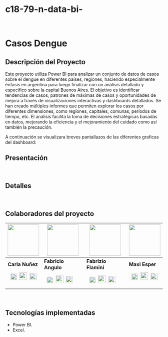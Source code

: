 # c18-79-n-data-bi-
&nbsp;&nbsp;
# Casos Dengue
## Descripción del Proyecto
Este proyecto utiliza Power BI para analizar un conjunto de datos de casos sobre el dengue en diferentes países, regiones, haciendo especialmente énfasis en argentina para luego finalizar con un análisis detallado y especifico sobre la capital Buenos Aires. 
El objetivo es identificar tendencias de casos, patrones de máximas de casos y oportunidades de mejora a través de visualizaciones interactivas y dashboards detallados.
Se han creado múltiples informes que permiten explorar los casos por diferentes dimensiones, como regiones, capitales, comunas, períodos de tiempo, etc. 
El análisis facilita la toma de decisiones estratégicas basadas en datos, mejorando la eficiencia y el mejoramiento del cuidado como así también la precaución.

A continuación se visualizara breves pantallazos de las diferentes graficas del dashboard:
&nbsp;
&nbsp;
## Presentación
&nbsp;
&nbsp;
## Detalles
&nbsp;
&nbsp;
&nbsp;
## Colaboradores del proyecto
| <img src="[[](![carla](https://github.com/FabricioAngulo/c18-79-n-data-bi-/assets/156029433/aeb8da23-305a-4c37-9d6d-ea6f167bd56b))](https://private-user-images.githubusercontent.com/156029433/339585773-44511131-eeda-41fd-bb13-3805961ba7fb.jpg?jwt=eyJhbGciOiJIUzI1NiIsInR5cCI6IkpXVCJ9.eyJpc3MiOiJnaXRodWIuY29tIiwiYXVkIjoicmF3LmdpdGh1YnVzZXJjb250ZW50LmNvbSIsImtleSI6ImtleTUiLCJleHAiOjE3MTgzMjM5NDAsIm5iZiI6MTcxODMyMzY0MCwicGF0aCI6Ii8xNTYwMjk0MzMvMzM5NTg1NzczLTQ0NTExMTMxLWVlZGEtNDFmZC1iYjEzLTM4MDU5NjFiYTdmYi5qcGc_WC1BbXotQWxnb3JpdGhtPUFXUzQtSE1BQy1TSEEyNTYmWC1BbXotQ3JlZGVudGlhbD1BS0lBVkNPRFlMU0E1M1BRSzRaQSUyRjIwMjQwNjE0JTJGdXMtZWFzdC0xJTJGczMlMkZhd3M0X3JlcXVlc3QmWC1BbXotRGF0ZT0yMDI0MDYxNFQwMDA3MjBaJlgtQW16LUV4cGlyZXM9MzAwJlgtQW16LVNpZ25hdHVyZT1lM2RmOTcxZjM0NjM4OGIzMDJiMTZkODA2MjdjZWQ1NzQyMzBiYzgwNzMxNzBmZGE0MmRiZDM2N2Q5YjI1MzU0JlgtQW16LVNpZ25lZEhlYWRlcnM9aG9zdCZhY3Rvcl9pZD0wJmtleV9pZD0wJnJlcG9faWQ9MCJ9.ww0pm-F_5LGwhcxRmAOlLfNwthg1HeDDvmDhhVvZVvc)" width="100" align="center"> | <img src="https://github.com/No-Country/c17-94-n-data-bi/assets/101953114/fba349cf-040f-4434-b22a-b4bd8ed5b3ed" width="100" align="center"> | <img src="![fabrizio](https://github.com/FabricioAngulo/c18-79-n-data-bi-/assets/156029433/77bdad23-d6c1-4453-a5dd-eed9a25787c2)" width="100" align="center"> | <img src="" width="100" align="center">|
|----------------|-----------------|---------------|----------------|
| **Carla Nuñez** | **Fabricio Angulo** | **Fabrizio Flamini** | **Maxi Esper** |
|&nbsp;&nbsp;[<img src="https://github.com/No-Country/c17-94-n-data-bi/assets/101953114/cb738ad2-6cd5-4894-b118-36ea91badc77" width="20">](//www.linkedin.com/in/carlanunez99)&nbsp;&nbsp;[<img src="https://github.com/No-Country/c17-94-n-data-bi/assets/101953114/40e36b9e-6016-45a9-9637-743229f78e57" width="24">](https://github.com/emilitum)&nbsp;&nbsp;[<img src="https://github.com/No-Country/c17-94-n-data-bi/assets/101953114/777e1a1b-22b2-47bf-9d3c-d8e95d21dfaf" width="22">](mailto:nunez99carla@gmail.com)&nbsp;&nbsp;|&nbsp;&nbsp;[<img src="https://github.com/No-Country/c17-94-n-data-bi/assets/101953114/cb738ad2-6cd5-4894-b118-36ea91badc77" width="20">](https://www.linkedin.com/in/fabricio-diego-angulo-luna-0a8b46259/)&nbsp;&nbsp;[<img src="https://github.com/No-Country/c17-94-n-data-bi/assets/101953114/40e36b9e-6016-45a9-9637-743229f78e57" width="24">](https://github.com/FabricioAngulo)&nbsp;&nbsp;[<img src="https://github.com/No-Country/c17-94-n-data-bi/assets/101953114/777e1a1b-22b2-47bf-9d3c-d8e95d21dfaf" width="22">](mailto:fabriciorff.2525@gmail.com)&nbsp;&nbsp;|&nbsp;&nbsp;[<img src="https://github.com/No-Country/c17-94-n-data-bi/assets/101953114/cb738ad2-6cd5-4894-b118-36ea91badc77" width="20">](https://www.linkedin.com/in/fabrizioflamini?utm_source=share&utm_campaign=share_via&utm_content=profile&utm_medium=android_app)&nbsp;&nbsp;[<img src="https://github.com/No-Country/c17-94-n-data-bi/assets/101953114/40e36b9e-6016-45a9-9637-743229f78e57" width="24">](https://github.com/GabrielNohra)&nbsp;&nbsp;[<img src="https://github.com/No-Country/c17-94-n-data-bi/assets/101953114/777e1a1b-22b2-47bf-9d3c-d8e95d21dfaf" width="22">](mailto:flaminifabrizio28@gmail.com)&nbsp;&nbsp;|&nbsp;&nbsp;[<img src="https://github.com/No-Country/c17-94-n-data-bi/assets/101953114/cb738ad2-6cd5-4894-b118-36ea91badc77" width="20">](https://www.linkedin.com/in/nahir-esper/)&nbsp;&nbsp;[<img src="https://github.com/No-Country/c17-94-n-data-bi/assets/101953114/40e36b9e-6016-45a9-9637-743229f78e57" width="24">](https://github.com/GabooV2)&nbsp;&nbsp;[<img src="https://github.com/No-Country/c17-94-n-data-bi/assets/101953114/777e1a1b-22b2-47bf-9d3c-d8e95d21dfaf" width="22">](mailto:nunez99carla@gmail.com)&nbsp;&nbsp;|

&nbsp;
&nbsp;
## Tecnologías implementadas
- Power BI.
- Excel.
